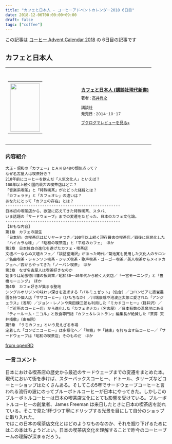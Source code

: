 ```yaml
---
title: "カフェと日本人 - コーヒーアドベントカレンダー2018 6日目"
date: 2018-12-06T00:00:00+09:00
draft: false
tags: ["coffee"]
---
```


この記事は [コーヒー Advent Calendar 2018](https://adventar.org/calendars/3204) の 6日目の記事です

## カフェと日本人
<div class="booklog_html"><table><tr><td class="booklog_html_image"><div style="background:url(https://booklog.jp/common/buildhtml/wood/images/top.gif) no-repeat right;width:200px;height:25px;"></div><table cellpadding="0" cellspacing="0" border="0" width="200"><tr><td background="https://booklog.jp/common/buildhtml/wood/images/main.gif" height="160" style="vertical-align:bottom;text-align:center;line-height:0;"><a href="https://www.amazon.co.jp/%E3%82%AB%E3%83%95%E3%82%A7%E3%81%A8%E6%97%A5%E6%9C%AC%E4%BA%BA-%E8%AC%9B%E8%AB%87%E7%A4%BE%E7%8F%BE%E4%BB%A3%E6%96%B0%E6%9B%B8-%E9%AB%98%E4%BA%95-%E5%B0%9A%E4%B9%8B/dp/4062882876?SubscriptionId=0AVSM5SVKRWTFMG7ZR82&tag=gennei-22&linkCode=xm2&camp=2025&creative=165953&creativeASIN=4062882876" target="_blank"><img src="https://images-fe.ssl-images-amazon.com/images/I/31WeNVyzJhL._SL160_.jpg" width="91" height="150" style="border:0;border-radius:0;" /></a></td></tr></table><div style="background:url(https://booklog.jp/common/buildhtml/wood/images/bottom.gif) no-repeat;width:200px;height:15px;"></div></td><td class="booklog_html_info" style="padding-left:20px;"><div class="booklog_html_title" style="margin-bottom:10px;font-size:14px;font-weight:bold;"><a href="https://www.amazon.co.jp/%E3%82%AB%E3%83%95%E3%82%A7%E3%81%A8%E6%97%A5%E6%9C%AC%E4%BA%BA-%E8%AC%9B%E8%AB%87%E7%A4%BE%E7%8F%BE%E4%BB%A3%E6%96%B0%E6%9B%B8-%E9%AB%98%E4%BA%95-%E5%B0%9A%E4%B9%8B/dp/4062882876?SubscriptionId=0AVSM5SVKRWTFMG7ZR82&tag=gennei-22&linkCode=xm2&camp=2025&creative=165953&creativeASIN=4062882876" target="_blank">カフェと日本人 (講談社現代新書)</a></div><div style="margin-bottom:10px;"><div class="booklog_html_author" style="margin-bottom:15px;font-size:12px;line-height:1.2em">著者 : <a href="https://booklog.jp/author/%E9%AB%98%E4%BA%95%E5%B0%9A%E4%B9%8B" target="_blank">高井尚之</a></div><div class="booklog_html_manufacturer" style="margin-bottom:5px;font-size:12px;line-height:1.2em">講談社</div><div class="booklog_html_release" style="font-size:12px;line-height:1.2em">発売日 : 2014-10-17</div></div><div class="booklog_html_link_amazon"><a href="https://booklog.jp/item/1/4062882876" style="font-size:12px;" target="_blank">ブクログでレビューを見る»</a></div></td></tr></table></div>

### 内容紹介

```
大正・昭和の「カフェー」とＡＫＢ48の類似点って？
なぜ名古屋人は喫茶好き？
210年前にコーヒーを飲んだ「人気文化人」といえば？
100年以上続く国内最古の喫茶店はどこ？
「音楽系喫茶」と「特殊喫茶」がたどった経緯とは？
「カフェラテ」と「カフェオレ」の違いは？
あなたにとって「カフェの存在」とは？
--------------------------------------------------
日本初の喫茶店から、欲望に応えてきた特殊喫茶、スタバ、
いま話題の「サードウェーブ」までの変遷をたどった、日本のカフェ文化論。
--------------------------------------------------
【おもな内容】
第1章　カフェの誕生
「日本初」の喫茶店はビリヤードつき／100年以上続く現存最古の喫茶店／戦後に庶民化した「ハイカラな味」／「昭和の喫茶店」と「平成のカフェ」　ほか
第2章　日本独自の進化を遂げたカフェ・喫茶店
文壇バーならぬ文壇カフェ／「談話室滝沢」があった時代／菊池寛も愛用した文化人のサロン／名曲喫茶・シャンソン喫茶・ジャズ喫茶・歌声喫茶・ゴーゴー喫茶／美人喫茶からメイドカフェへ／西からやってきた「ノーパン喫茶」　ほか
第3章　なぜ名古屋人は喫茶好きなのか
始まりは尾張徳川藩の振興策／昭和30～40年代から続く人気店／「一宮モーニング」と「豊橋モーニング」　ほか
第4章　カフェ好きが集まる聖地
シングルオリジンの味わい深さを追求する「バルミュゼット」（仙台）／コロンビアに直営農園を持つ個人店「サザコーヒー」（ひたちなか）／川端康成や池波正太郎に愛された「アンジェラス」（浅草）／ジョン・レノンや柴田錬三郎も利用した「ミカドコーヒー」（軽井沢）／「ご近所のコーヒー店」から進化した「カフェタナカ」（名古屋）／日本有数の温泉地にある「ティールーム・二コル」と飲食専門誌『カフェ＆レストラン』編集長が絶賛した「茶房 天井棧敷」（由布院）
第5章　「うちカフェ」という見えざる市場
定着した「コンビニコーヒー」は多様化へ／「無糖」や「健康」を打ち出す缶コーヒー／「サードウェーブは「昭和の喫茶店」そのものだ　ほか
```
[from openBD](https://api.openbd.jp/v1/get?isbn=9784062882873)

### 一言コメント
日本における喫茶店の歴史から最近のサードウェーブまでの変遷をまとめた本。  
現代において街を歩けば、スターバックスコーヒー、ドトール、タリーズなどコーヒーショップはたくさんある。そしてこの5年でサードウェーブコーヒーと言われる流行の波にのってブルーボトルコーヒーが日本にやってきた。しかしこのブルーボトルコーヒーは日本の喫茶店文化にとても影響を受けている。ブルーボトルコーヒーの創業者、James Freeman は来日したときに日本の喫茶店を訪れている。そこで見た1杯づつ丁寧にドリップする光景を目にして自分のショップに取り入れた。  
ではこの日本の喫茶店文化とはどのようなものなのか、それを掘り下げるためにはこの本はちょうどよい。日本の喫茶店文化を理解することで昨今のコーヒーブームの理解が深まるだろう。